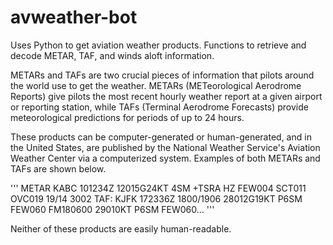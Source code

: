 # avweather-bot
Uses Python to get aviation weather products. Functions to retrieve and decode METAR, TAF, and winds aloft information.

METARs and TAFs are two crucial pieces of information that pilots around the world use to get the weather. METARs (METeorological Aerodrome Reports) give pilots the most recent hourly weather report at a given airport or reporting station, while TAFs (Terminal Aerodrome Forecasts) provide meteorological predictions for periods of up to 24 hours. 

These products can be computer-generated or human-generated, and in the United States, are published by the National Weather Service's Aviation Weather Center via a computerized system. Examples of both METARs and TAFs are shown below.

'''
METAR KABC 101234Z 12015G24KT 4SM +TSRA HZ FEW004 SCT011 OVC019 19/14 3002
TAF: KJFK 172336Z 1800/1906 28012G19KT P6SM FEW060 FM180600 29010KT P6SM FEW060...
'''

Neither of these products are easily human-readable. 